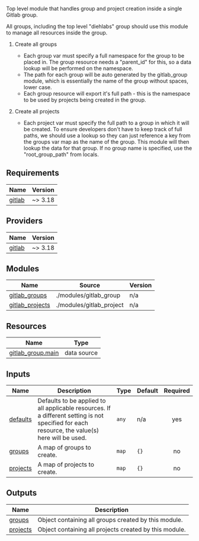 Top level module that handles group and project creation inside a single Gitlab group.

All groups, including the top level "diehlabs" group should use this module to manage all resources inside the group.


1. Create all groups
    * Each group var must specify a full namespace for the group to be placed in. The group resource needs a "parent_id" for this, so a data lookup will be performed on the namespace.
    * The path for each group will be auto generated by the gitlab_group module, which is essentially the name of the group without spaces, lower case.
    * Each group resource will export it's full path - this is the namespace to be used by projects being created in the group.

2. Create all projects
    * Each project var must specify the full path to a group in which it will be created. To ensure developers don't have to keep track of full paths, we should use a lookup so they can just reference a key from the groups var map as the name of the group. This module will then lookup the data for that group. If no group name is specified, use the "root_group_path" from locals.
<!-- BEGIN_TF_DOCS -->
## Requirements

| Name | Version |
|------|---------|
| <a name="requirement_gitlab"></a> [gitlab](#requirement\_gitlab) | ~> 3.18 |

## Providers

| Name | Version |
|------|---------|
| <a name="provider_gitlab"></a> [gitlab](#provider\_gitlab) | ~> 3.18 |

## Modules

| Name | Source | Version |
|------|--------|---------|
| <a name="module_gitlab_groups"></a> [gitlab\_groups](#module\_gitlab\_groups) | ./modules/gitlab_group | n/a |
| <a name="module_gitlab_projects"></a> [gitlab\_projects](#module\_gitlab\_projects) | ./modules/gitlab_project | n/a |

## Resources

| Name | Type |
|------|------|
| [gitlab_group.main](https://registry.terraform.io/providers/gitlabhq/gitlab/latest/docs/data-sources/group) | data source |

## Inputs

| Name | Description | Type | Default | Required |
|------|-------------|------|---------|:--------:|
| <a name="input_defaults"></a> [defaults](#input\_defaults) | Defaults to be applied to all applicable resources. If a different setting is not specified for each resource, the value(s) here will be used. | `any` | n/a | yes |
| <a name="input_groups"></a> [groups](#input\_groups) | A map of groups to create. | `map` | `{}` | no |
| <a name="input_projects"></a> [projects](#input\_projects) | A map of projects to create. | `map` | `{}` | no |

## Outputs

| Name | Description |
|------|-------------|
| <a name="output_groups"></a> [groups](#output\_groups) | Object containing all groups created by this module. |
| <a name="output_projects"></a> [projects](#output\_projects) | Object containing all projects created by this module. |
<!-- END_TF_DOCS -->
